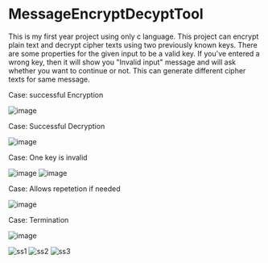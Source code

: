# MessageEncryptDecyptTool

This is my first year project using only c language. This project can encrypt plain text and decrypt cipher texts using two previously known keys. There are some properties for the given input to be a valid key. If you've entered a wrong key, then it will show you "Invalid input" message and will ask whether you want to continue or not. This can generate different cipher texts for same message.  

Case: successful Encryption

![image](https://user-images.githubusercontent.com/54031572/229315737-74e5d814-9027-4f60-a0b4-bcce41091369.png)

Case: Successful Decryption

![image](https://user-images.githubusercontent.com/54031572/229315749-7af00753-5712-43a4-81ec-e65a937edee4.png)


Case: One key is invalid

![image](https://user-images.githubusercontent.com/54031572/229315759-eafabf62-0526-4cfc-b61e-e8fb527f3c3b.png)
![image](https://user-images.githubusercontent.com/54031572/229315766-b0014561-4b72-4d10-a542-c53d4ce6104e.png)

Case: Allows repetetion if needed

![image](https://user-images.githubusercontent.com/54031572/229315776-06eca08c-669c-4ccf-bb73-cfed495254a6.png)

Case: Termination

![image](https://user-images.githubusercontent.com/54031572/229315798-263fe963-1815-41ff-aa01-0955fc9a2411.png)




![ss1](https://user-images.githubusercontent.com/54031572/225646391-b6b5e6d6-99ad-42c2-9fc0-4e306057a24c.png)
![ss2](https://user-images.githubusercontent.com/54031572/225646407-f09f5e9c-a62a-455c-a96e-8e5513a963b0.png)
![ss3](https://user-images.githubusercontent.com/54031572/225646412-e3a74e92-bf67-491d-a1b9-a41b251e23f0.png)
